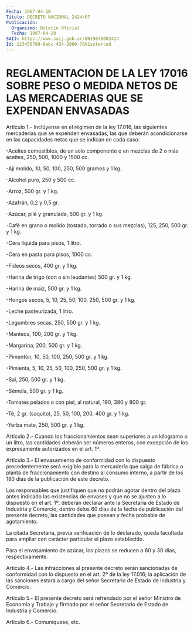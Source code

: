 ```yaml
---
Fecha: 1967-04-10
Título: DECRETO NACIONAL 2424/67
Publicación:
  Organismo: Boletín Oficial
  Fecha: 1967-04-20
SAIJ: https://www.saij.gob.ar/DN19670002424
Id: 123456789-0abc-424-2000-7691soterced
---
```

# REGLAMENTACION DE LA LEY 17016 SOBRE PESO O MEDIDA NETOS DE LAS MERCADERIAS QUE SE EXPENDAN ENVASADAS

<a id="1"></a>
Artículo  1.-  Inclúyense  en  el  régimen  de  la  ley  17.016, las siguientes  mercaderías  que se expenden envasadas, las que  deberán acondicionarse en las capacidades netas que se indican en cada caso:

-Aceites comestibles, de un  solo componente o en mezclas de 2 o más aceites, 250, 500, 1000 y 1500 cc.

-Ají molido, 10, 50, 100, 250, 500 gramos y 1 kg.

-Alcohol puro, 250 y 500 cc.

-Arroz, 500 gr. y 1 kg.

-Azafrán, 0,2 y 0,5 gr.

-Azúcar, pilé y granulada, 500 gr. y 1 kg.

-Café en grano o molido (tostado,  torrado o sus mezclas), 125, 250, 500 gr. y 1 kg.

-Cera líquida para pisos, 1 litro.

-Cera en pasta para pisos, 1000 cc.

-Fideos secos, 400 gr. y 1 kg.

-Harina de trigo (con o sin leudantes) 500 gr. y 1 kg.

-Harina de maíz, 500 gr. y 1 kg.

-Hongos secos, 5, 10, 25, 50, 100, 250, 500 gr. y 1 kg.

-Leche pasteurizada, 1 litro.

-Legumbres secas, 250, 500 gr. y 1 kg.

-Manteca, 100, 200 gr. y 1 kg.

-Margarina, 200, 500 gr. y 1 kg.

-Pimentón, 10, 50, 100, 250, 500 gr. y 1 kg.

-Pimienta, 5, 10, 25, 50, 100, 250, 500 gr. y 1 kg.

-Sal, 250, 500 gr. y 1 kg.

-Sémola, 500 gr. y 1 kg.

-Tomates  pelados  o  con  piel, al natural,  190,  380  y  800  gr.

-Té, 2 gr. (saquito), 25, 50, 100, 200, 400 gr. y 1 kg.

-Yerba mate, 250, 500 gr. y 1 kg.

<a id="2"></a>
Artículo  2.-  Cuando  los  fraccionamientos  sean  superiores  a un kilogramo  o  un  litro, las cantidades deberán ser números enteros, con  excepción  de los  expresamente  autorizados  en  el  art.  1º.

<a id="3"></a>
Artículo  3.-  El  envasamiento  de  conformidad  con  lo  dispuesto precedentemente  será  exigible  para  la  mercadería  que  salga de fábrica  o planta de fraccionamiento con destino al consumo interno, a partir de  los  180  días  de  la  publicación  de  este  decreto.

Los  responsables  que  justifiquen que no podrán agotar dentro  del plazo antes indicado las  existencias de envases y que no se ajusten a lo dispuesto en el art. 1º, deberán declarar ante la Secretaría de Estado de Industria y Comercio,  dentro delos 60 días de la fecha de publicación del presente decreto,  las cantidades que posean y fecha probable de agotamiento.

La citada Secretaría, previa verificación  de  lo  declarado,  queda facultada para ampliar con carácter particular el plazo establecido.

Para  el  envasamiento  de  azúcar, los plazos se reducen a 60  y 30 días, respectivamente.

<a id="4"></a>
Artículo  4.- Las infracciones al presente decreto serán sancionadas de conformidad  con  lo dispuesto en el art. 2º de la ley 17.016; la aplicación de las sanciones  estará  a cargo del señor Secretario de Estado de Industria y Comercio.

<a id="5"></a>
Artículo  5.-  El  presente  decreto  será  refrendado  por el señor Ministro de Economía y Trabajo y firmado por el señor Secretario  de Estado de Industria y Comercio.

<a id="6"></a>
Artículo 6.- Comuníquese, etc.